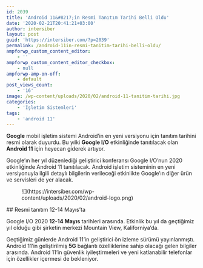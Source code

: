 ```yaml
---
id: 2039
title: 'Android 11&#8217;in Resmi Tanıtım Tarihi Belli Oldu'
date: '2020-02-21T20:41:21+03:00'
author: intersiber
layout: post
guid: 'https://intersiber.com/?p=2039'
permalink: /android-11in-resmi-tanitim-tarihi-belli-oldu/
ampforwp_custom_content_editor:
    - ''
ampforwp_custom_content_editor_checkbox:
    - null
ampforwp-amp-on-off:
    - default
post_views_count:
    - '16'
image: /wp-content/uploads/2020/02/android-11-tanitim-tarihi.jpg
categories:
    - 'İşletim Sistemleri'
tags:
    - 'android 11'
---
```


**Google** mobil işletim sistemi Android’in en yeni versiyonu için tanıtım tarihini resmi olarak duyurdu. Bu yılki **Google I/O** etkinliğinde tanıtılacak olan **Android 11** için heyecan giderek artıyor.

Google’ın her yıl düzenlediği geliştirici konferansı Google I/O’nun 2020 etkinliğinde Android 11 tanıtılacak. Android işletim sisteminin en yeni versiyonuyla ilgili detaylı bilgilerin verileceği etkinlikte Google’ın diğer ürün ve servisleri de yer alacak.

<figure class="wp-block-image size-large">![](https://intersiber.com/wp-content/uploads/2020/02/android-logo.png)</figure>## Resmi tanıtım 12-14 Mayıs’ta

Google I/O 2020 **12-14 Mayıs** tarihleri arasında. Etkinlik bu yıl da geçtiğimiz yıl olduğu gibi şirketin merkezi Mountain View, Kaliforniya’da.

Geçtiğimiz günlerde Android 11’in geliştirici ön izleme sürümü yayınlanmıştı. Android 11’in geliştirilmiş **5G** bağlantı özelliklerine sahip olacağı gelen bilgiler arasında. Android 11’in güvenlik iyileştirmeleri ve yeni katlanabilir telefonlar için özellikler içermesi de bekleniyor.